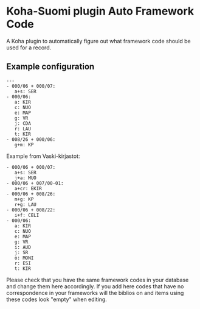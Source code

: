 # Koha-Suomi plugin Auto Framework Code

A Koha plugin to automatically figure out what framework code should be used
for a record.

## Example configuration

```
---
- 000/06 + 000/07:
   a+s: SER
- 000/06:
   a: KIR
   c: NUO
   e: MAP
   g: VR
   j: CDA
   r: LAU
   t: KIR
- 008/26 + 000/06:
   g+m: KP
```
Example from Vaski-kirjastot:

```
- 000/06 + 000/07:
   a+s: SER
   j+a: MUO
- 000/06 + 007/00-01:
   a+cr: EKIR
- 000/06 + 008/26:
   m+g: KP
   r+g: LAU
- 000/06 + 008/22:
   i+f: CELI
- 000/06:
   a: KIR
   c: NUO
   e: MAP
   g: VR
   i: AUD
   j: SR
   o: MONI
   r: ESI
   t: KIR
```

Please check that you have the same framework codes in your database and change them here accordingly. If you add here codes that have no correspondence in your frameworks will the biblios on and items using these codes look "empty" when editing.
